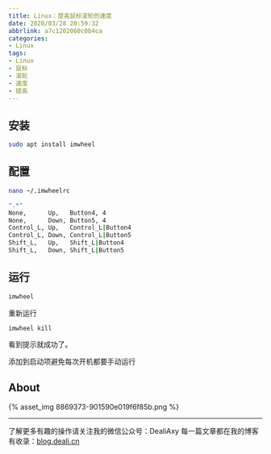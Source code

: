 ```yaml
---
title: Linux：提高鼠标滚轮的速度
date: 2020/03/28 20:59:32
abbrlink: a7c1202060c0b4ca
categories:
- Linux
tags:
- Linux
- 鼠标
- 滚轮
- 速度
- 提高
---
```

## 安装
```bash
sudo apt install imwheel
```

## 配置

```bash
nano ~/.imwheelrc
```

```bash
".*"
None,      Up,   Button4, 4
None,      Down, Button5, 4
Control_L, Up,   Control_L|Button4
Control_L, Down, Control_L|Button5
Shift_L,   Up,   Shift_L|Button4
Shift_L,   Down, Shift_L|Button5
```

## 运行
```bash
imwheel
```

重新运行
```bash
imwheel kill
```
看到提示就成功了。

添加到启动项避免每次开机都要手动运行

## About
{% asset_img 8869373-901590e019f6f85b.png %}

---------------
了解更多有趣的操作请关注我的微信公众号：DealiAxy
每一篇文章都在我的博客有收录：[blog.deali.cn](http://blog.deali.cn)
